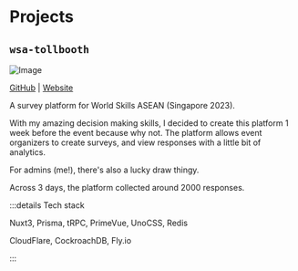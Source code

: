 # Projects

## `wsa-tollbooth`

![Image](/projects-wsa-tollbooth.jpeg)

[GitHub](https://github.com/qin-guan/wsa-tollbooth) | [Website](https://wsa.qinguan.me)

A survey platform for World Skills ASEAN (Singapore 2023).

With my amazing decision making skills, I decided to create this platform 1 week before the event because why not. The platform allows event organizers to create surveys, and view responses with a little bit of analytics.

For admins (me!), there's also a lucky draw thingy.

Across 3 days, the platform collected around 2000 responses.

:::details Tech stack

Nuxt3, Prisma, tRPC, PrimeVue, UnoCSS, Redis

CloudFlare, CockroachDB, Fly.io

:::
